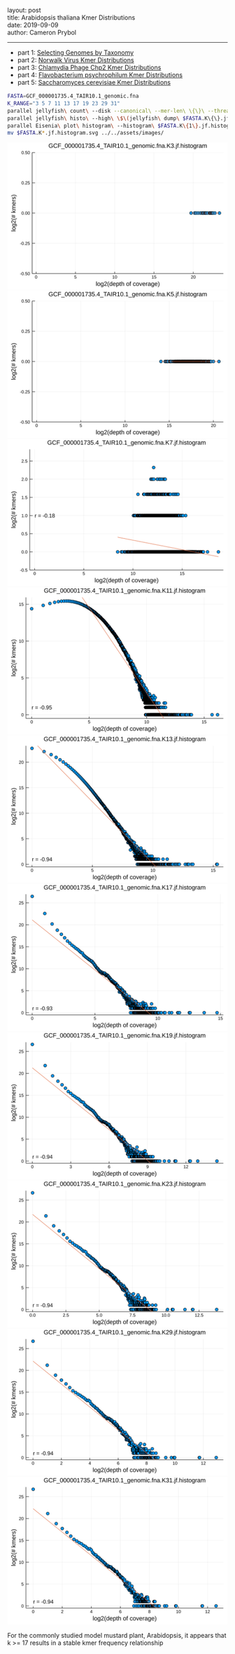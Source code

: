 layout: post  
title: Arabidopsis thaliana Kmer Distributions  
date: 2019-09-09  
author: Cameron Prybol  

---

- part 1: [Selecting Genomes by Taxonomy](/selecting-genomes-by-taxonomy.html)
- part 2: [Norwalk Virus Kmer Distributions](/norwalk-virus-kmer-distributions.html)
- part 3: [Chlamydia Phage Chp2 Kmer Distributions](/chlamydia-phage-chp2-kmer-distributions.html)
- part 4: [Flavobacterium psychrophilum Kmer Distributions](/flavobacterium-psychrophilum-kmer-distributions.html)
- part 5: [Saccharomyces cerevisiae Kmer Distributions](/saccharomyces-cerevisiae-kmer-distributions.html)

```bash
FASTA=GCF_000001735.4_TAIR10.1_genomic.fna
K_RANGE="3 5 7 11 13 17 19 23 29 31"
parallel jellyfish\ count\ --disk --canonical\ --mer-len\ \{\}\ --threads\ 1\ --size\ 100M\ --output\ $FASTA.K\{\}.jf\ \<\(gzip\ -dc\ $FASTA.gz\) ::: $K_RANGE
parallel jellyfish\ histo\ --high\ \$\(jellyfish\ dump\ $FASTA.K\{\}.jf\ \|\ grep\ \"\^\>\"\ \|\ sed\ \'s/\>//\'\ \|\ awk\ \'BEGIN\{max\=0\}\;\{if\(\$1\>max\)\ max\=\$1\}\;END\{print\ max\}\'\)\ $FASTA.K\{\}.jf\ \>\ $FASTA.K\{1\}.jf.histogram ::: $K_RANGE
parallel Eisenia\ plot\ histogram\ --histogram\ $FASTA.K\{1\}.jf.histogram ::: $K_RANGE
mv $FASTA.K*.jf.histogram.svg ../../assets/images/
```

![](../assets/images/GCF_000001735.4_TAIR10.1_genomic.fna.K3.jf.histogram.svg)
![](../assets/images/GCF_000001735.4_TAIR10.1_genomic.fna.K5.jf.histogram.svg)
![](../assets/images/GCF_000001735.4_TAIR10.1_genomic.fna.K7.jf.histogram.svg)
![](../assets/images/GCF_000001735.4_TAIR10.1_genomic.fna.K11.jf.histogram.svg)
![](../assets/images/GCF_000001735.4_TAIR10.1_genomic.fna.K13.jf.histogram.svg)
![](../assets/images/GCF_000001735.4_TAIR10.1_genomic.fna.K17.jf.histogram.svg)
![](../assets/images/GCF_000001735.4_TAIR10.1_genomic.fna.K19.jf.histogram.svg)
![](../assets/images/GCF_000001735.4_TAIR10.1_genomic.fna.K23.jf.histogram.svg)
![](../assets/images/GCF_000001735.4_TAIR10.1_genomic.fna.K29.jf.histogram.svg)
![](../assets/images/GCF_000001735.4_TAIR10.1_genomic.fna.K31.jf.histogram.svg)

For the commonly studied model mustard plant, Arabidopsis, it appears that k >= 17 results in a stable kmer frequency relationship
